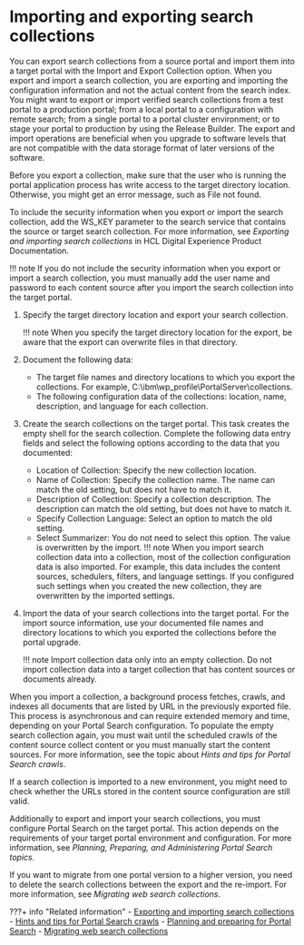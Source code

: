 # Importing and exporting search collections

You can export search collections from a source portal and import them into a target portal with the Import and Export Collection option. When you export and import a search collection, you are exporting and importing the configuration information and not the actual content from the search index. You might want to export or import verified search collections from a test portal to a production portal; from a local portal to a configuration with remote search; from a single portal to a portal cluster environment; or to stage your portal to production by using the Release Builder. The export and import operations are beneficial when you upgrade to software levels that are not compatible with the data storage format of later versions of the software.

Before you export a collection, make sure that the user who is running the portal application process has write access to the target directory location. Otherwise, you might get an error message, such as File not found.

To include the security information when you export or import the search collection, add the WS\_KEY parameter to the search service that contains the source or target search collection. For more information, see *Exporting and importing search collections* in HCL Digital Experience Product Documentation.

!!! note
    If you do not include the security information when you export or import a search collection, you must manually add the user name and password to each content source after you import the search collection into the target portal.

1.  Specify the target directory location and export your search collection.

    !!! note 
        When you specify the target directory location for the export, be aware that the export can overwrite files in that directory.

2.  Document the following data:

    -   The target file names and directory locations to which you export the collections. For example, C:\\ibm\\wp\_profile\\PortalServer\\collections.
    -   The following configuration data of the collections: location, name, description, and language for each collection.
3.  Create the search collections on the target portal. This task creates the empty shell for the search collection. Complete the following data entry fields and select the following options according to the data that you documented:

    -   Location of Collection: Specify the new collection location.
    -   Name of Collection: Specify the collection name. The name can match the old setting, but does not have to match it.
    -   Description of Collection: Specify a collection description. The description can match the old setting, but does not have to match it.
    -   Specify Collection Language: Select an option to match the old setting.
    -   Select Summarizer: You do not need to select this option. The value is overwritten by the import.
    !!! note
        When you import search collection data into a collection, most of the collection configuration data is also imported. For example, this data includes the content sources, schedulers, filters, and language settings. If you configured such settings when you created the new collection, they are overwritten by the imported settings.

4.  Import the data of your search collections into the target portal. For the import source information, use your documented file names and directory locations to which you exported the collections before the portal upgrade.

    !!! note
        Import collection data only into an empty collection. Do not import collection data into a target collection that has content sources or documents already.


When you import a collection, a background process fetches, crawls, and indexes all documents that are listed by URL in the previously exported file. This process is asynchronous and can require extended memory and time, depending on your Portal Search configuration. To populate the empty search collection again, you must wait until the scheduled crawls of the content source collect content or you must manually start the content sources. For more information, see the topic about *Hints and tips for Portal Search crawls*.

If a search collection is imported to a new environment, you might need to check whether the URLs stored in the content source configuration are still valid.

Additionally to export and import your search collections, you must configure Portal Search on the target portal. This action depends on the requirements of your target portal environment and configuration. For more information, see *Planning, Preparing, and Administering Portal Search topics.*

If you want to migrate from one portal version to a higher version, you need to delete the search collections between the export and the re-import. For more information, see *Migrating web search collections*.

???+ info "Related information"
    - [Exporting and importing search collections](../../../search/portal_search/administer_portal_search/setup_search_collections/srtexpimp.md)
    - [Hints and tips for Portal Search crawls](../../portal_search/hint_tips/srrhinttips_crawl.md)
    - [Planning and preparing for Portal Search](../../planning_portal_search/index.md)
    - [Migrating web search collections](../../../../deployment/manage/migrate/preparing_source_env/migrating_search_cmpt/migrating_websearch_collections/index.md)


